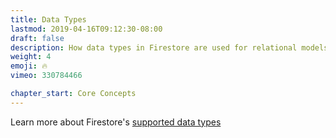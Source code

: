 ```yaml
---
title: Data Types
lastmod: 2019-04-16T09:12:30-08:00
draft: false
description: How data types in Firestore are used for relational models. 
weight: 4
emoji: 🔥
vimeo: 330784466

chapter_start: Core Concepts 
---
```


Learn more about Firestore's [supported data types](https://firebase.google.com/docs/firestore/manage-data/data-types)